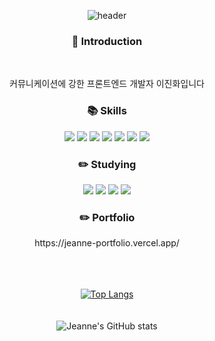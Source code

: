 
<div align=center>
  
![header](https://capsule-render.vercel.app/api?type=waving&color=gradient&customColorList=0,2,2,2,2,3&height=200&section=header&text=Hello!%20I'm%20Jeanne&fontSize=60&animation=fadeIn)
  <h3>🐣 Introduction</h3>
  <br/>
 <p>커뮤니케이션에 강한 프론트엔드 개발자 이진화입니다</p>
 <h3>📚 Skills</h3>
  <img src="https://img.shields.io/badge/HTML5-E34F26?style=flat&logo=HTML5&logoColor=white"/>
  <img src="https://img.shields.io/badge/CSS3-1572B6?style=flat&logo=CSS3&logoColor=white"/>
  <img src="https://img.shields.io/badge/StyledComponents-DB7093?style=flat&logo=styled-Components&logoColor=white"/>
  <img src="https://img.shields.io/badge/Tailwind CSS-06B6D4?style=flat&logo=Tailwind CSS&logoColor=white"/>
  <img src="https://img.shields.io/badge/JavaScript-F7DF1E?style=flat&logo=Javascript&logoColor=white"/>
  <img src="https://img.shields.io/badge/TypeScript-3178C6?style=flat&logo=Typescript&logoColor=white"/>
  <img src="https://img.shields.io/badge/React-61DAFB?style=flat&logo=React&logoColor=white"/>
  <br/>
<h3>✏️ Studying</h3>
  <img src="https://img.shields.io/badge/TypeScript-3178C6?style=flat&logo=Typescript&logoColor=white"/>
  <img src="https://img.shields.io/badge/Redux-764ABC?style=flat&logo=Redux&logoColor=white"/>
  <img src="https://img.shields.io/badge/Recoil-3578E5?style=flat&logo=Recoil&logoColor=white"/>
  <img src="https://img.shields.io/badge/ReactQuery-FF4154?style=flat&logo=ReactQuery&logoColor=white"/>
<br/>
<h3>✏️ Portfolio</h3>
https://jeanne-portfolio.vercel.app/
<br /><br/><br/><br/>
  
[![Top Langs](https://github-readme-stats.vercel.app/api/top-langs/?username=jeanneLee57&langs_count=8)](https://github.com/Jiwonp12/github-readme-stats)
<br/><br/><br/>
![Jeanne's GitHub stats](https://github-readme-stats.vercel.app/api?username=jeanneLee57&show_icons=true&theme=dark)
</div>
